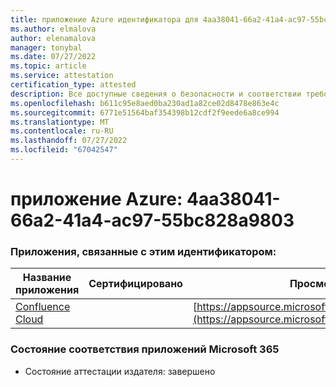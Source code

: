 ```yaml
---
title: приложение Azure идентификатора для 4aa38041-66a2-41a4-ac97-55bc828a9803
ms.author: elmalova
author: elenamalova
manager: tonybal
ms.date: 07/27/2022
ms.topic: article
ms.service: attestation
certification_type: attested
description: Все доступные сведения о безопасности и соответствии требованиям для 4aa38041-66a2-41a4-ac97-55bc828a9803.
ms.openlocfilehash: b611c95e8aed0ba230ad1a82ce02d8478e863e4c
ms.sourcegitcommit: 6771e51564baf354398b12cdf2f9eede6a8ce994
ms.translationtype: MT
ms.contentlocale: ru-RU
ms.lasthandoff: 07/27/2022
ms.locfileid: "67042547"
---
```

# <a name="azure-app-id-4aa38041-66a2-41a4-ac97-55bc828a9803"></a>приложение Azure: 4aa38041-66a2-41a4-ac97-55bc828a9803


### <a name="apps-associated-with-this-id"></a>Приложения, связанные с этим идентификатором:
| **Название приложения** | **Сертифицировано** | **Просмотр в AppSource** |
|--------------|---------------|-----------------------|
| [Confluence Cloud](../forward/WA200003113.md) |  | [https://appsource.microsoft.com/product/office/WA200003113](https://appsource.microsoft.com/product/office/WA200003113) |

### <a name="microsoft-365-app-compliance-status"></a>Состояние соответствия приложений Microsoft 365
- Состояние аттестации издателя: завершено
